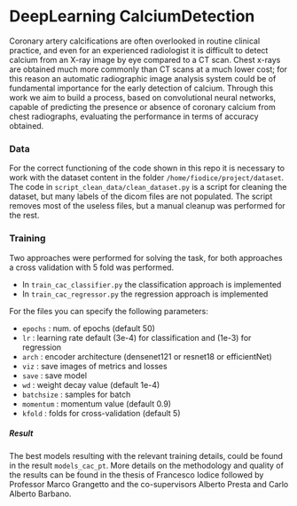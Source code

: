 # DeepLearning CalciumDetection


Coronary artery calcifications are often overlooked in routine clinical practice, and even for an experienced radiologist it is difficult to detect calcium from an X-ray image by eye compared to a CT scan.
Chest x-rays are obtained much more commonly than CT scans at a much lower cost; for this reason an automatic radiographic image analysis system could be of fundamental importance for the early detection of calcium.
Through this work we aim to build a process, based on convolutional neural networks, capable of predicting the presence or absence of coronary calcium from chest radiographs, evaluating the performance in terms of accuracy obtained.


### Data

For the correct functioning of the code shown in this repo it is necessary to work with the dataset content in the folder `/home/fiodice/project/dataset`.
The code in `script_clean_data/clean_dataset.py` is a script for cleaning the dataset, but many labels of the dicom files are not populated. The script removes most of the useless files, but a manual cleanup was performed for the rest.

### Training

Two approaches were performed for solving the task, for both approaches a cross validation with 5 fold was performed. 

-  In `train_cac_classifier.py` the classification approach is implemented
-  In `train_cac_regressor.py` the regression approach is implemented

For the files you can specify the following parameters: 

- `epochs` : num. of epochs (default 50)
- `lr` : learning rate default (3e-4) for classification and (1e-3) for regression
- `arch` : encoder architecture (densenet121 or resnet18 or efficientNet)
- `viz` : save images of metrics and losses
- `save` : save model
- `wd` : weight decay value (default 1e-4)
- `batchsize` : samples for batch 
- `momentum` : momentum value (default 0.9)
- `kfold` : folds for cross-validation (default 5)


##### Result

The best models resulting with the relevant training details, could be found in the result `models_cac_pt`. More details on the methodology and quality of the results can be found in the thesis of Francesco Iodice followed by Professor Marco Grangetto and the co-supervisors Alberto Presta and Carlo Alberto Barbano.